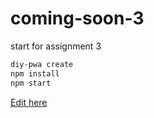 # coming-soon-3
start for assignment 3

```bash
diy-pwa create
npm install
npm start
```

[Edit here](https://diy-pwa.dev/~/gh/dudhatnavdeep12/coming-soon-3)
